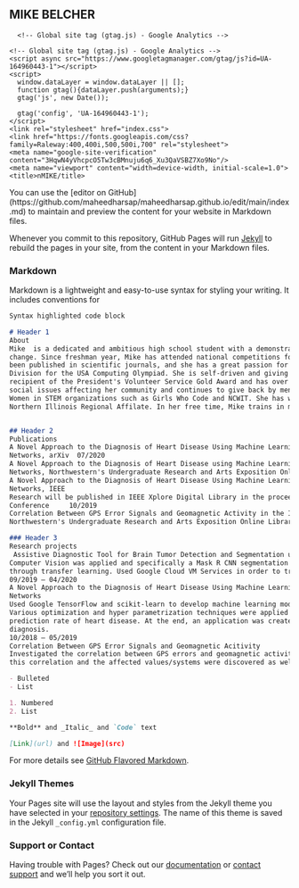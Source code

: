 ## MIKE BELCHER
<html>
  <head>
	  
	  <!-- Global site tag (gtag.js) - Google Analytics -->
<script async src="https://www.googletagmanager.com/gtag/js?id=GA_MEASUREMENT_ID"></script>
<script>
  window.dataLayer = window.dataLayer || [];
  function gtag(){dataLayer.push(arguments);}
  gtag('js', new Date());

  gtag('config', 'GA_MEASUREMENT_ID');
</script>
  	<!-- Global site tag (gtag.js) - Google Analytics -->
	<script async src="https://www.googletagmanager.com/gtag/js?id=UA-164960443-1"></script>
	<script>
	  window.dataLayer = window.dataLayer || [];
	  function gtag(){dataLayer.push(arguments);}
	  gtag('js', new Date());

	  gtag('config', 'UA-164960443-1');
	</script>
	<link rel="stylesheet" href="index.css">
    <link href="https://fonts.googleapis.com/css?family=Raleway:400,400i,500,500i,700" rel="stylesheet">
 	<meta name="google-site-verification" content="3HqwN4yVhcpcO5Tw3cBMnuju6q6_Xu3QaVSBZ7Xo9No"/>
 	<meta name="viewport" content="width=device-width, initial-scale=1.0">
    <title>nMIKE/title>
  </head>
You can use the [editor on GitHub](https://github.com/maheedharsap/maheedharsap.github.io/edit/main/index.md) to maintain and preview the content for your website in Markdown files.

Whenever you commit to this repository, GitHub Pages will run [Jekyll](https://jekyllrb.com/) to rebuild the pages in your site, from the content in your Markdown files.

### Markdown

Markdown is a lightweight and easy-to-use syntax for styling your writing. It includes conventions for

```markdown
Syntax highlighted code block

# Header 1
About 
Mike  is a dedicated and ambitious high school student with a demonstrated passion for computer science and societal
change. Since freshman year, Mike has attended national competitions for research, has won multiple awards, her papers have
been published in scientific journals, and she has a great passion for STEM. Mike enjoys critical thinking, and she is in the Silver
Division for the USA Computing Olympiad. She is self-driven and giving back to her community is very important to her. She is a twotime
recipient of the President's Volunteer Service Gold Award and has over 200 hours of service. Mike has also worked to combat
social issues affecting her community and continues to give back by mentoring students in CS. Mike also actively participates in
Women in STEM organizations such as Girls Who Code and NCWIT. She has won the NCWIT Aspirations in Computing Award for the
Northern Illinois Regional Affilate. In her free time, Mike trains in martial arts and she plays badminton


## Header 2
Publications 
A Novel Approach to the Diagnosis of Heart Disease Using Machine Learning and Deep Neural
Networks, arXiv  07/2020
A Novel Approach to the Diagnosis of Heart Disease using Machine Learning and Deep Neural
Networks, Northwestern's Undergraduate Research and Arts Exposition Online Library   05/2019
A Novel Approach to the Diagnosis of Heart Disease Using Machine Learning and Deep Neural
Networks, IEEE
Research will be published in IEEE Xplore Digital Library in the proceedings of IEEE MIT 2019 URTC
Conference     10/2019
Correlation Between GPS Error Signals and Geomagnetic Activity in the Ionosphere,
Northwestern's Undergraduate Research and Arts Exposition Online Library

### Header 3
Research projects 
 Assistive Diagnostic Tool for Brain Tumor Detection and Segmentation using Computer Vision
Computer Vision was applied and specifically a Mask R CNN segmentation model was implemented
through transfer learning. Used Google Cloud VM Services in order to train and validate the model.
09/2019 – 04/2020
A Novel Approach to the Diagnosis of Heart Disease Using Machine Learning and Deep Neural
Networks
Used Google TensorFlow and scikit-learn to develop machine learning models and neural networks.
Various optimization and hyper parametrization techniques were applied to increase the accuracy
prediction rate of heart disease. At the end, an application was created for assisted heart disease
diagnosis.
10/2018 – 05/2019
Correlation Between GPS Error Signals and Geomagnetic Acitivity
Investigated the correlation between GPS errors and geomagnetic activity in the ionosphere. Specifics of
this correlation and the affected values/systems were discovered as well.

- Bulleted
- List

1. Numbered
2. List

**Bold** and _Italic_ and `Code` text

[Link](url) and ![Image](src)
```

For more details see [GitHub Flavored Markdown](https://guides.github.com/features/mastering-markdown/).

### Jekyll Themes

Your Pages site will use the layout and styles from the Jekyll theme you have selected in your [repository settings](https://github.com/maheedharsap/maheedharsap.github.io/settings). The name of this theme is saved in the Jekyll `_config.yml` configuration file.

### Support or Contact

Having trouble with Pages? Check out our [documentation](https://docs.github.com/categories/github-pages-basics/) or [contact support](https://github.com/contact) and we’ll help you sort it out.
